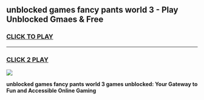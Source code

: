 
## unblocked games fancy pants world 3 - Play Unblocked Gmaes & Free
<h3>
<a href="https://news.freeplayer.one?title=unblocked_games_fancy_pants_world_3&ref=23F">CLICK TO PLAY</a></h3>
<hr>

<h3>
<a href="https://news.freeplayer.one?title=unblocked_games_fancy_pants_world_3&ref=23F">CLICK 2 PLAY</a>
  
</h3>

<a href="https://news.freeplayer.one?title=unblocked_games_fancy_pants_world_3&ref=23F/"><img src="https://clearcache.store/games.png"></a>


**unblocked games fancy pants world 3 games unblocked: Your Gateway to Fun and Accessible Online Gaming**
